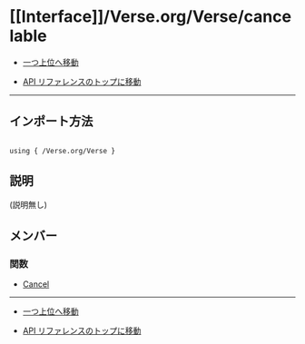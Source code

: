 # [[Interface]]/Verse.org/Verse/cancelable

- [一つ上位へ移動](../main.md)

- [API リファレンスのトップに移動](/main.md)

---

## インポート方法

```verse

using { /Verse.org/Verse }

```

## 説明

(説明無し)

## メンバー

### 関数

- [Cancel](./F_Cancel/main.md)

---

- [一つ上位へ移動](../main.md)

- [API リファレンスのトップに移動](/main.md)
